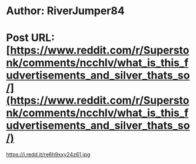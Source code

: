 # Author: RiverJumper84
# Post URL: [https://www.reddit.com/r/Superstonk/comments/ncchlv/what_is_this_fudvertisements_and_silver_thats_so/](https://www.reddit.com/r/Superstonk/comments/ncchlv/what_is_this_fudvertisements_and_silver_thats_so/)


https://i.redd.it/re6h9xxy24z61.jpg